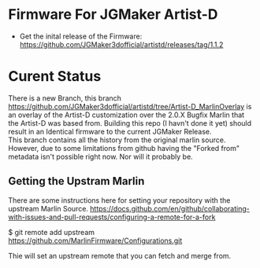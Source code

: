 # Firmware For JGMaker Artist-D
* Get the inital release of the Firmware: https://github.com/JGMaker3dofficial/artistd/releases/tag/1.1.2


# Curent Status
There is a new Branch, this branch https://github.com/JGMaker3dofficial/artistd/tree/Artist-D_MarlinOverlay is an overlay of the Artist-D customization over the 2.0.X Bugfix Marlin that the Artist-D was based from.   Building this repo (I havn't done it yet) should result in an Identical firmware to the current JGMaker Release.   
This branch contains all the history from the original marlin source.  However, due to some limitations from github having the "Forked from" metadata isn't possible right now.  Nor will it probably be. 

## Getting the Upstram Marlin
There are some instructions here for setting your repository with the upstream Marlin Source. 
https://docs.github.com/en/github/collaborating-with-issues-and-pull-requests/configuring-a-remote-for-a-fork

$ git remote add upstream https://github.com/MarlinFirmware/Configurations.git

Thie will set an upstream remote that you can fetch and merge from. 
